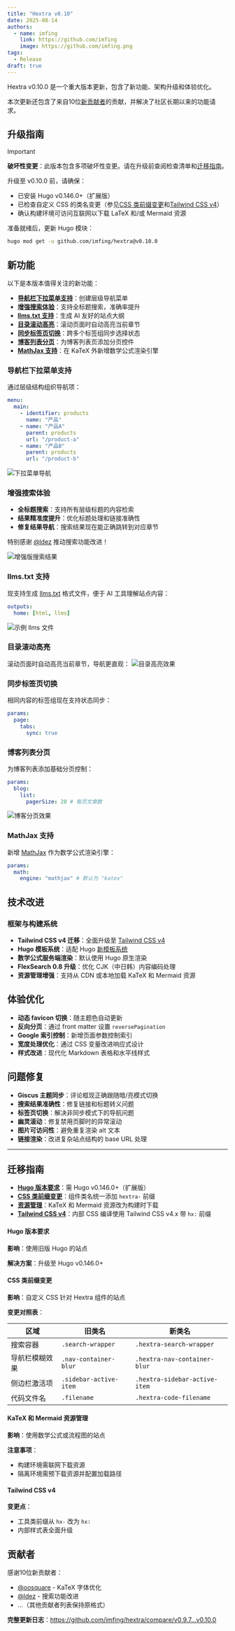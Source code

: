 ```yaml
---
title: "Hextra v0.10"
date: 2025-08-14
authors:
  - name: imfing
    link: https://github.com/imfing
    image: https://github.com/imfing.png
tags:
  - Release
draft: true
---
```


Hextra v0.10.0 是一个重大版本更新，包含了新功能、架构升级和体验优化。

<!--more-->

本次更新还包含了来自10位[新贡献者](#contributors)的贡献，并解决了社区长期以来的功能请求。

## 升级指南

> [!IMPORTANT]
> **破坏性变更**：此版本包含多项破坏性变更。请在升级前查阅检查清单和[迁移指南](#migration-guide)。

升级至 v0.10.0 前，请确保：
- 已安装 Hugo v0.146.0+（扩展版）
- 已检查自定义 CSS 的类名变更（参见[CSS 类前缀变更](#css-class-prefix-changes)和[Tailwind CSS v4](#tailwind-css-v4)）
- 确认构建环境可访问互联网以下载 LaTeX 和/或 Mermaid 资源

准备就绪后，更新 Hugo 模块：
```bash
hugo mod get -u github.com/imfing/hextra@v0.10.0
```

## 新功能

以下是本版本值得关注的新功能：

- [**导航栏下拉菜单支持**](#dropdown-menu-support-in-navbar)：创建层级导航菜单
- [**增强搜索体验**](#enhanced-search-experience)：支持全标题搜索，准确率提升
- [**llms.txt 支持**](#llmstxt-support)：生成 AI 友好的站点大纲
- [**目录滚动高亮**](#table-of-contents-scroll-highlighting)：滚动页面时自动高亮当前章节
- [**同步标签页切换**](#synchronized-tab-switching)：跨多个标签组同步选择状态
- [**博客列表分页**](#blog-list-pagination)：为博客列表页添加分页控件
- [**MathJax 支持**](#mathjax-support)：在 KaTeX 外新增数学公式渲染引擎

### 导航栏下拉菜单支持

通过层级结构组织导航项：
```yaml {filename="hugo.yaml"}
menu:
  main:
    - identifier: products
      name: "产品"
    - name: "产品A"
      parent: products
      url: "/product-a"
    - name: "产品B"
      parent: products
      url: "/product-b"
```

![下拉菜单导航](https://github.com/user-attachments/assets/1816f9b9-7fe3-46e8-9546-f15e43e9914a)

### 增强搜索体验

- **全标题搜索**：支持所有层级标题的内容检索
- **结果精准度提升**：优化标题处理和链接准确性
- **修复结果导航**：搜索结果现在能正确跳转到对应章节

特别感谢 [@ldez](https://github.com/ldez) 推动搜索功能改进！

![增强版搜索结果](https://github.com/user-attachments/assets/f819652a-95d4-4843-b7e2-c7953a8cabe8)

### llms.txt 支持

现支持生成 [llms.txt](https://llmstxt.org/) 格式文件，便于 AI 工具理解站点内容：
```yaml {filename="hugo.yaml"}
outputs:
  home: [html, llms]
```

![示例 llms 文件](https://github.com/user-attachments/assets/c6e929bb-0fce-4ab2-af15-a71c5a38b22c)

### 目录滚动高亮

滚动页面时自动高亮当前章节，导航更直观：
![目录高亮效果](https://github.com/user-attachments/assets/d623fb99-7000-428b-af95-384eb722f0eb)

### 同步标签页切换

相同内容的标签组现在支持状态同步：
```yaml {filename="hugo.yaml"}
params:
  page:
    tabs:
      sync: true
```

### 博客列表分页

为博客列表添加基础分页控制：
```yaml {filename="hugo.yaml"}
params:
  blog:
    list:
      pagerSize: 20 # 每页文章数
```

![博客分页效果](https://github.com/user-attachments/assets/60405fb4-ec36-4733-ba13-b4066396b5c5)

### MathJax 支持

新增 [MathJax](https://www.mathjax.org/) 作为数学公式渲染引擎：
```yaml {filename="hugo.yaml"}
params:
  math:
    engine: "mathjax" # 默认为 "katex"
```

## 技术改进

### 框架与构建系统

- **Tailwind CSS v4 迁移**：全面升级至 [Tailwind CSS v4](https://tailwindcss.com/blog/tailwindcss-v4)
- **Hugo 模板系统**：适配 Hugo [新模板系统](https://gohugo.io/templates/new-templatesystem-overview/)
- **数学公式服务端渲染**：默认使用 Hugo 原生渲染
- **FlexSearch 0.8 升级**：优化 CJK（中日韩）内容编码处理
- **资源管理增强**：支持从 CDN 或本地加载 KaTeX 和 Mermaid 资源

## 体验优化

- **动态 favicon 切换**：随主题色自动更新
- **反向分页**：通过 front matter 设置 `reversePagination`
- **Google 索引控制**：新增页面参数控制索引
- **宽度处理优化**：通过 CSS 变量改进响应式设计
- **样式改进**：现代化 Markdown 表格和水平线样式

## 问题修复

- **Giscus 主题同步**：评论框现正确跟随暗/亮模式切换
- **搜索结果准确性**：修复链接和标题转义问题
- **标签页切换**：解决非同步模式下的导航问题
- **幽灵滚动**：修复禁用页脚时的异常滚动
- **图片可访问性**：避免重复渲染 alt 文本
- **链接渲染**：改进复杂站点结构的 base URL 处理

---

## 迁移指南

- [**Hugo 版本要求**](#hugo-version-requirements)：需 Hugo v0.146.0+（扩展版）
- [**CSS 类前缀变更**](#css-class-prefix-changes)：组件类名统一添加 `hextra-` 前缀
- [**资源管理**](#asset-management-for-katex-and-mermaid)：KaTeX 和 Mermaid 资源改为构建时下载
- [**Tailwind CSS v4**](#tailwind-css-v4)：内部 CSS 编译使用 Tailwind CSS v4.x 带 `hx:` 前缀

#### Hugo 版本要求

**影响**：使用旧版 Hugo 的站点

**解决方案**：升级至 Hugo v0.146.0+

#### CSS 类前缀变更

**影响**：自定义 CSS 针对 Hextra 组件的站点

**变更对照表**：

| 区域                | 旧类名                 | 新类名                          |
|--------------------|-----------------------|--------------------------------|
| 搜索容器           | `.search-wrapper`     | `.hextra-search-wrapper`       |
| 导航栏模糊效果     | `.nav-container-blur` | `.hextra-nav-container-blur`   |
| 侧边栏激活项       | `.sidebar-active-item`| `.hextra-sidebar-active-item`  |
| 代码文件名         | `.filename`           | `.hextra-code-filename`        |

#### KaTeX 和 Mermaid 资源管理

**影响**：使用数学公式或流程图的站点

**注意事项**：
- 构建环境需联网下载资源
- 隔离环境需预下载资源并配置加载路径

#### Tailwind CSS v4

**变更点**：
- 工具类前缀从 `hx-` 改为 `hx:`
- 内部样式表全面升级

## 贡献者

感谢10位新贡献者：
- [@oosquare](https://github.com/oosquare) - KaTeX 字体优化
- [@ldez](https://github.com/ldez) - 搜索功能改进
- ...（其他贡献者列表保持原格式）

**完整更新日志**：https://github.com/imfing/hextra/compare/v0.9.7...v0.10.0